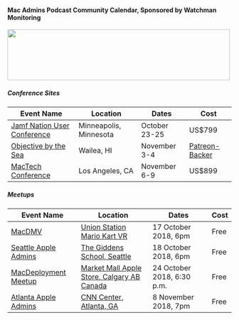 #### Mac Admins Podcast Community Calendar, Sponsored by Watchman Monitoring

[<img src="https://podcast.macadmins.org/wp-content/uploads/2017/06/Watchman-Monitoring-logo-blue.png" alt="" width="500" height="115" />](https://www.watchmanmonitoring.com)
 
##### Conference Sites

| Event Name | Location | Dates | Cost |
|------------|----------|-------|------|
| [Jamf Nation User Conference](https://www.jamf.com/events/jamf-nation-user-conference/2018/) | Minneapolis, Minnesota | October 23-25 | US$799 |
| [Objective by the Sea](https://objectivebythesea.com) | Wailea, HI | November 3-4 | [Patreon-Backer](https://objectivebythesea.com/attending.html) |
| [MacTech Conference](https://conference.mactech.com) | Los Angeles, CA | November 6-9 | US$899 |

##### Meetups

| Event Name | Location | Dates | Cost |
|------------|----------|-------|------|
| [MacDMV](https://macdmv.com) | [Union Station Mario Kart VR](https://goo.gl/maps/Ksee85MbQyj) | 17 October 2018, 6pm | Free |
| [Seattle Apple Admins](https://www.meetup.com/Seattle-Apple-Admins/events/) | [The Giddens School, Seattle](https://goo.gl/maps/pD2DiAgLiaG2) | 18 October 2018, 6pm | Free |
| [MacDeployment Meetup](http://macdeployment.ca) | [Market Mall Apple Store, Calgary AB Canada](https://maps.apple.com/?address=3625%20Shaganappi%20Trail%20NW\,%20Calgary%20AB%20T3A%200E2\,%20Canada&auid=3320776729563026883&ll=51.082992\,-114.154370&lsp=9902&q=Apple%20Market%20Mall) | 24 October 2018, 6:30 p.m. | Free |
| [Atlanta Apple Admins](https://www.meetup.com/Atlanta-Apple-Admins/) | [CNN Center, Atlanta, GA](http://maps.apple.com/?address=115,Centenial+Olympic+Park+DR+NW,Atlanta,Georgia) | 8 November 2018, 7pm | Free |
